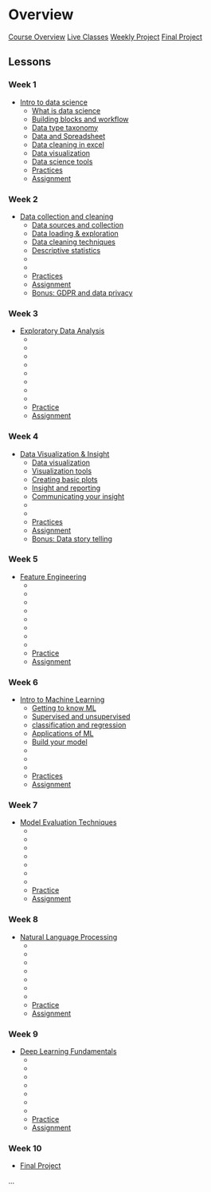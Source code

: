# Overview

[Course Overview](course-overview.md)
[Live Classes](live-classes.md)
[Weekly Project](weekly-project.md)
[Final Project](final-project.md)

## Lessons

### Week 1

- [Intro to data science](lessons/intro-to-data-science.md)
    - [What is data science](lessons/intro-to-data/what-is-data-science.md)
    - [Building blocks and workflow](lessons/intro-to-data/ds-bulding-blocks.md)
    - [Data type taxonomy](lessons/intro-to-data/data-and-data-categories.md)
    - [Data and Spreadsheet](lessons/intro-to-data/data-spreadsheet.md)
    - [Data cleaning in excel](lessons/intro-to-data/data-cleaning-excel.md)
    - [Data visualization](lessons/intro-to-data/data-viz-excel.md)
    - [Data science tools](lessons/intro-to-data/ds-tools.md)
    - [Practices]()
    - [Assignment]()


### Week 2

- [Data collection and cleaning](lessons/data-collection-cleaning.md)
    - [Data sources and collection]()
    - [Data loading & exploration]()
    - [Data cleaning techniques]()
    - [Descriptive statistics]()
    - []()
    - []()
    - [Practices]()
    - [Assignment]()
    - [Bonus: GDPR and data privacy]() 

### Week 3

- [Exploratory Data Analysis](lessons/data-visualization.md)
    - []()
    - []()
    - []()
    - []()
    - []()
    - []()
    - []()
    - []()
    - [Practice]()
    - [Assignment]()


### Week 4

- [Data Visualization & Insight](lessons/data-visualization.md)
    - [Data visualization]()
    - [Visualization tools]()
    - [Creating basic plots]()
    - [Insight and reporting]()
    - [Communicating your insight]()    
    - []()
    - []()
    - [Practices]()
    - [Assignment]()
    - [Bonus: Data story telling]()


### Week 5

- [Feature Engineering](lessons/data-visualization.md)
    - []()
    - []()
    - []()
    - []()
    - []()
    - []()
    - []()
    - []()
    - [Practice]()
    - [Assignment]()

### Week 6

- [Intro to Machine Learning](lessons/intro-to-ml.md)
    - [Getting to know ML]()
    - [Supervised and unsupervised]()
    - [classification and regression]()
    - [Applications of ML]()
    - [Build your model]()
    - []()
    - []()
    - []()
    - [Practices]()
    - [Assignment]()


### Week 7

- [Model Evaluation Techniques](lessons/intro-to-ml.md)
    - []()
    - []()
    - []()
    - []()
    - []()
    - []()
    - []()
    - [Practice]()
    - [Assignment]()


### Week 8

- [Natural Language Processing](lessons/intro-to-ml.md)
    - []()
    - []()
    - []()
    - []()
    - []()
    - []()
    - []()
    - [Practice]()
    - [Assignment]()


### Week 9

- [Deep Learning Fundamentals](lessons/intro-to-ml.md)
    - []()
    - []()
    - []()
    - []()
    - []()
    - []()
    - []()
    - [Practice]()
    - [Assignment]()

### Week 10

- [Final Project]()


...
